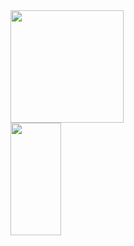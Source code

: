 <div display="flex" align-items="center" justify-content="center">
  <a href="https://github.com/Guilherme-Tarifa-Vieira">
  <img height="180em" width="60%"src="https://github-readme-stats.vercel.app/api?username=Guilherme-Tarifa-Vieira&show_icons=true&theme=dracula&include_all_commits=true&count_private=true"/>
  <img height="180em" width="40%" src="https://github-readme-stats.vercel.app/api/top-langs/?username=Guilherme-Tarifa-Vieira&layout=compact&langs_count=7&theme=dracula"/>
</div
